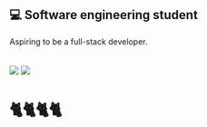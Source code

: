 ## 💻 Software engineering student
Aspiring to be a full-stack developer.
<br><br><br>
<img src="https://github-readme-stats.vercel.app/api?username=abrilxcx&show_icons=true&theme=dark"/>
<img src="https://github-readme-stats.vercel.app/api/top-langs?username=abrilxcx&layout=compact&theme=dark"/>
<br>
# 🐈🐈🐈🐈
